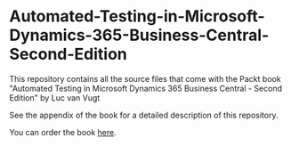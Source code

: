 # Automated-Testing-in-Microsoft-Dynamics-365-Business-Central-Second-Edition
This repository contains all the source files that come with the Packt book "Automated Testing in Microsoft Dynamics 365 Business Central - Second Edition" by Luc van Vugt

See the appendix of the book for a detailed description of this repository.

You can order the book [here](https://www.packtpub.com/product/automated-testing-in-microsoft-dynamics-365-business-central-second-edition/9781801816427).
